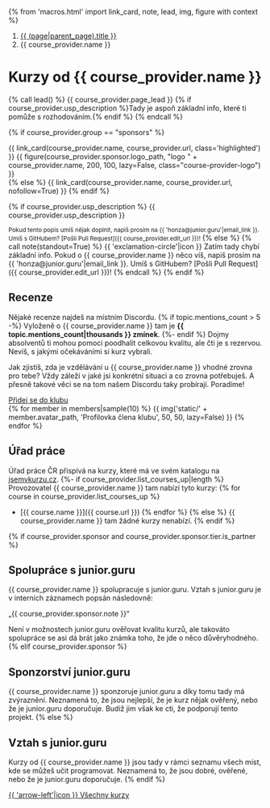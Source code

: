 {% from 'macros.html' import link_card, note, lead, img, figure with context %}

<nav aria-label="breadcrumb">
  <ol class="breadcrumb">
    <li class="breadcrumb-item">
      <a href="{{ (page|parent_page).url|url }}">
        {{ (page|parent_page).title }}
      </a>
    </li>
    <li class="breadcrumb-item active" aria-current="page">
      {{ course_provider.name }}
    </li>
  </ol>
</nav>

# Kurzy od {{ course_provider.name }}

{% call lead() %}
  {{ course_provider.page_lead }}
  {% if course_provider.usp_description %}Tady je aspoň základní info, které ti pomůže s rozhodováním.{% endif %}
{% endcall %}

{% if course_provider.group == "sponsors" %}
<div class="course-provider-header">
  {{ link_card(course_provider.name, course_provider.url, class='highlighted') }}
  {{ figure(course_provider.sponsor.logo_path, "logo " + course_provider.name, 200, 100, lazy=False, class="course-provider-logo") }}
</div>
{% else %}
  {{ link_card(course_provider.name, course_provider.url, nofollow=True) }}
{% endif %}

{% if course_provider.usp_description %}
{{ course_provider.usp_description }}

<small>
Pokud tento popis umíš nějak doplnit, napiš prosím na {{ 'honza@junior.guru'|email_link }}.
Umíš s GitHubem? [Pošli Pull Request]({{ course_provider.edit_url }})!
</small>
{% else %}
{% call note(standout=True) %}
  {{ 'exclamation-circle'|icon }}
  Zatím tady chybí základní info.
  Pokud o {{ course_provider.name }} něco víš, napiš prosím na {{ 'honza@junior.guru'|email_link }}.
  Umíš s GitHubem? [Pošli Pull Request]({{ course_provider.edit_url }})!
{% endcall %}
{% endif %}

## Recenze

Nějaké recenze najdeš na místním Discordu.
{% if topic.mentions_count > 5 -%}
  Vyloženě o {{ course_provider.name }} tam je **{{ topic.mentions_count|thousands }} zmínek**.
{%- endif %}
Dojmy absolventů ti mohou pomoci poodhalit celkovou kvalitu, ale čti je s rezervou.
Nevíš, s jakými očekáváními si kurz vybrali.

Jak zjistíš, zda je vzdělávání u {{ course_provider.name }} vhodné zrovna pro tebe?
Vždy záleží v jaké jsi konkrétní situaci a co zrovna potřebuješ.
A přesně takové věci se na tom našem Discordu taky probírají.
Poradíme!

<div class="mt-4">
  <a class="btn btn-lg btn-primary mb-4" href="{{ pages|docs_url('club.md')|url }}">
    Přidej se do klubu
  </a>
  <div>
    <span class="members mb-0">
    {% for member in members|sample(10) %}
      {{ img('static/' + member.avatar_path, 'Profilovka člena klubu', 50, 50, lazy=False) }}
    {% endfor %}
    </span>
  </div>
</div>

## Úřad práce

Úřad práce ČR přispívá na kurzy, které má ve svém katalogu na [jsemvkurzu.cz](http://www.jsemvkurzu.cz).
{%- if course_provider.list_courses_up|length %}
Provozovatel {{ course_provider.name }} tam nabízí tyto kurzy:
{% for course in course_provider.list_courses_up %}
- [{{ course.name }}]({{ course.url }})
{% endfor %}
{% else %}
{{ course_provider.name }} tam žádné kurzy nenabízí.
{% endif %}

{% if course_provider.sponsor and course_provider.sponsor.tier.is_partner %}
## Spolupráce s junior.guru

{{ course_provider.name }} spolupracuje s junior.guru. Vztah s junior.guru je v interních záznamech popsán následovně:

„{{ course_provider.sponsor.note }}“

Není v možnostech junior.guru ověřovat kvalitu kurzů, ale takováto spolupráce se asi dá brát jako známka toho, že jde o něco důvěryhodného.
{% elif course_provider.sponsor %}
## Sponzorství junior.guru

{{ course_provider.name }} sponzoruje junior.guru a díky tomu tady má zvýraznění.
Neznamená to, že jsou nejlepší, že je kurz nějak ověřený, nebo že je junior.guru doporučuje.
Budiž jim však ke cti, že podporují tento projekt.
{% else %}
## Vztah s junior.guru

Kurzy od {{ course_provider.name }} jsou tady v rámci seznamu všech míst, kde se můžeš učit programovat.
Neznamená to, že jsou dobré, ověřené, nebo že je junior.guru doporučuje.
{% endif %}

<div class="pagination">
  <div class="pagination-control">
    <a href="{{ (page|parent_page).url|url }}" class="pagination-button">
      {{ 'arrow-left'|icon }}
      Všechny kurzy
    </a>
  </div>
</div>
